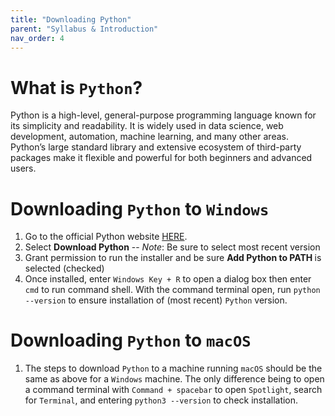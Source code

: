 ```yaml
---
title: "Downloading Python"
parent: "Syllabus & Introduction"
nav_order: 4
---
```


# What is <code>Python</code>?

Python is a high-level, general-purpose programming language known for its simplicity and readability. It is widely used in data science, web development, automation, machine learning, and many other areas. Python’s large standard library and extensive ecosystem of third-party packages make it flexible and powerful for both beginners and advanced users.

# Downloading <code>Python</code> to <code>Windows</code>

<ol>
<li> Go to the official Python website <a href= "https://www.python.org/downloads/">HERE</a>.</li>
<li> Select <b>Download Python</b> -- <i>Note</i>: Be sure to select most recent version </li>
<li> Grant permission to run the installer and be sure <b> Add Python to PATH </b> is selected (checked) </li>
<li> Once installed, enter <code>Windows Key + R</code> to open a dialog box then enter <code>cmd</code> to run command shell. With the command terminal open, run <code>python --version</code> to ensure installation of (most recent) <code>Python</code> version.  </li>
</ol>


# Downloading <code>Python</code> to <code>macOS</code>

<ol>
<li> The steps to download <code>Python</code> to a machine running <code>macOS</code> should be the same as above for a <code>Windows</code> machine. The only difference being to open a command terminal with <code>Command + spacebar</code> to open <code>Spotlight</code>, search for <code>Terminal</code>, and entering <code>python3 --version</code> to check installation. 
</ol>